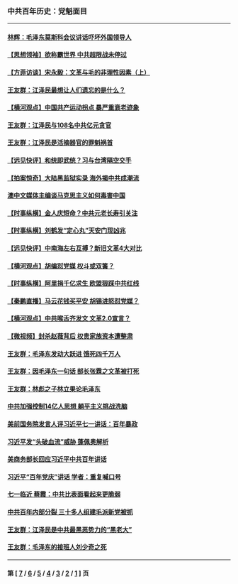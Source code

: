 ### 中共百年历史：党魁面目
---
#### [林辉：毛泽东莫斯科会议讲话吓坏外国领导人](../../pages/nf1176107/n13917931.md?02030430) 
#### [【思想领袖】欲称霸世界 中共超限战未停过](../../pages/nf1176107/n13745142.md?02030430) 
#### [【方菲访谈】宋永毅：文革与毛的非理性因素（上）](../../pages/nf1176107/n13469956.md?02030430) 
#### [王友群：江泽民最想让人们遗忘的是什么？](../../pages/nf1176107/n13408949.md?02030430) 
#### [【横河观点】中国共产运动拐点 暴严重衰老迹象](../../pages/nf1176107/n13388333.md?02030430) 
#### [王友群：江泽民与108名中共亿元贪官](../../pages/nf1176107/n13352358.md?02030430) 
#### [王友群：江泽民是活摘器官的罪魁祸首](../../pages/nf1176107/n13336903.md?02030430) 
#### [【远见快评】和统即武统？习与台湾隔空交手](../../pages/nf1176107/n13297739.md?02030430) 
#### [【拍案惊奇】大陆黑监狱实录 海外揭中共成潮流](../../pages/nf1176107/n13288853.md?02030430) 
#### [澳中文媒体主编谈马克思主义如何毒害中国](../../pages/nf1176107/n13257387.md?02030430) 
#### [【时事纵横】金人庆短命？中共元老长寿引关注](../../pages/nf1176107/n13217934.md?02030430) 
#### [【时事纵横】刘鹤发“定心丸”天安门现凶兆](../../pages/nf1176107/n13215416.md?02030430) 
#### [【远见快评】中南海左右互搏？新旧文革4大对比](../../pages/nf1176107/n13214745.md?02030430) 
#### [【横河观点】胡编怼党媒 权斗或双簧？](../../pages/nf1176107/n13210864.md?02030430) 
#### [【时事纵横】阿里捐千亿求生 欧盟狠踩中共红线](../../pages/nf1176107/n13206431.md?02030430) 
#### [【秦鹏直播】马云花钱买平安 胡锡进怒怼党媒？](../../pages/nf1176107/n13206392.md?02030430) 
#### [【横河观点】中共喉舌齐发文 文革2.0宣言？](../../pages/nf1176107/n13201248.md?02030430) 
#### [【微视频】封杀赵薇背后 权贵家族资本遭整肃](../../pages/nf1176107/n13197798.md?02030430) 
#### [王友群：毛泽东发动大跃进 饿死四千万人](../../pages/nf1176107/n13177158.md?02030430) 
#### [王友群：因毛泽东一句话 部长张霖之文革被打死](../../pages/nf1176107/n13161711.md?02030430) 
#### [王友群：林彪之子林立果论毛泽东](../../pages/nf1176107/n13128622.md?02030430) 
#### [中共加强控制14亿人思想 躺平主义挑战洗脑](../../pages/nf1176107/n13094299.md?02030430) 
#### [美前国务院发言人评习近平七一讲话：百年暴政](../../pages/nf1176107/n13066986.md?02030430) 
#### [习近平发“头破血流”威胁 蓬佩奥解析](../../pages/nf1176107/n13063604.md?02030430) 
#### [美商务部长回应习近平中共百年讲话](../../pages/nf1176107/n13062903.md?02030430) 
#### [习近平“百年党庆”讲话 学者：重复喊口号](../../pages/nf1176107/n13061411.md?02030430) 
#### [七一临近 蔡霞：中共比表面看起来更脆弱](../../pages/nf1176107/n13056418.md?02030430) 
#### [中共百年内部分裂 三十多人组建毛派新党被抓](../../pages/nf1176107/n13044023.md?02030430) 
#### [王友群：江泽民是中共最黑恶势力的“黑老大”](../../pages/nf1176107/n13022180.md?02030430) 
#### [王友群：毛泽东的接班人刘少奇之死](../../pages/nf1176107/n12991772.md?02030430) 

---
#### 第 [ [7](./7.md?02030430) / [6](./6.md?02030430) / [5](./5.md?02030430) / [4](./4.md?02030430) / [3](./3.md?02030430) / [2](./2.md?02030430) / [1](./1.md?02030430) ] 页
